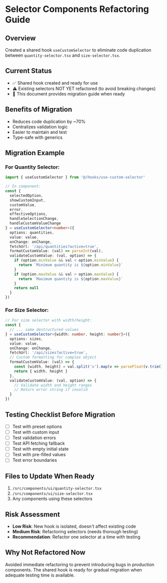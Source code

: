 # Selector Components Refactoring Guide

## Overview
Created a shared hook `useCustomSelector` to eliminate code duplication between `quantity-selector.tsx` and `size-selector.tsx`.

## Current Status
- ✅ Shared hook created and ready for use
- ⚠️ Existing selectors NOT YET refactored (to avoid breaking changes)
- 📝 This document provides migration guide when ready

## Benefits of Migration
- Reduces code duplication by ~70%
- Centralizes validation logic
- Easier to maintain and test
- Type-safe with generics

## Migration Example

### For Quantity Selector:
```typescript
import { useCustomSelector } from '@/hooks/use-custom-selector'

// In component:
const {
  selectedOption,
  showCustomInput,
  customValue,
  error,
  effectiveOptions,
  handleSelectionChange,
  handleCustomValueChange
} = useCustomSelector<number>({
  options: quantities,
  value: value,
  onChange: onChange,
  fetchUrl: '/api/quantities?active=true',
  formatCustomValue: (val) => parseInt(val),
  validateCustomValue: (val, option) => {
    if (option.minValue && val < option.minValue) {
      return `Minimum quantity is ${option.minValue}`
    }
    if (option.maxValue && val > option.maxValue) {
      return `Maximum quantity is ${option.maxValue}`
    }
    return null
  }
})
```

### For Size Selector:
```typescript
// For size selector with width/height:
const {
  // ... same destructured values
} = useCustomSelector<{width: number, height: number}>({
  options: sizes,
  value: value,
  onChange: onChange,
  fetchUrl: '/api/sizes?active=true',
  // Custom formatting for complex object
  formatCustomValue: (val) => {
    const [width, height] = val.split('x').map(v => parseFloat(v.trim()))
    return { width, height }
  },
  validateCustomValue: (val, option) => {
    // Validate width and height ranges
    // Return error string if invalid
  }
})
```

## Testing Checklist Before Migration
- [ ] Test with preset options
- [ ] Test with custom input
- [ ] Test validation errors
- [ ] Test API fetching fallback
- [ ] Test with empty initial state
- [ ] Test with pre-filled values
- [ ] Test error boundaries

## Files to Update When Ready
1. `/src/components/ui/quantity-selector.tsx`
2. `/src/components/ui/size-selector.tsx`
3. Any components using these selectors

## Risk Assessment
- **Low Risk**: New hook is isolated, doesn't affect existing code
- **Medium Risk**: Refactoring selectors (needs thorough testing)
- **Recommendation**: Refactor one selector at a time with testing

## Why Not Refactored Now
Avoided immediate refactoring to prevent introducing bugs in production components. The shared hook is ready for gradual migration when adequate testing time is available.